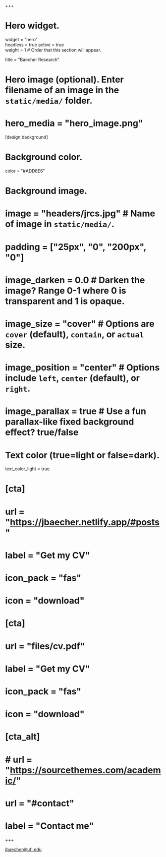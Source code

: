 +++
# Hero widget.
widget = "hero"  
headless = true 
active = true  
weight = 1  # Order that this section will appear.

title = "Baecher Research"

# Hero image (optional). Enter filename of an image in the `static/media/` folder.
# hero_media = "hero_image.png"

[design.background]

  # Background color.
  color = "#ADD8E6"
  

  # Background image.
  # image = "headers/jrcs.jpg"  # Name of image in `static/media/`.
  # padding = ["25px", "0", "200px", "0"]
  # image_darken = 0.0  # Darken the image? Range 0-1 where 0 is transparent and 1 is opaque.
  # image_size = "cover"  #  Options are `cover` (default), `contain`, or `actual` size.
  # image_position = "center"  # Options include `left`, `center` (default), or `right`.
  # image_parallax = true  # Use a fun parallax-like fixed background effect? true/false
  
  # Text color (true=light or false=dark).
  text_color_light = true
  
#   [cta]
#   url = "https://jbaecher.netlify.app/#posts"
#   label = "Get my CV"
#   icon_pack = "fas"
#   icon = "download"
#   
#   [cta]
#   url = "files/cv.pdf"
#   label = "Get my CV"
#   icon_pack = "fas"
#   icon = "download"
# #   
# [cta_alt]
#   # url = "https://sourcethemes.com/academic/"
#   url = "#contact"
#   label = "Contact me"

+++

jbaecher@ufl.edu

